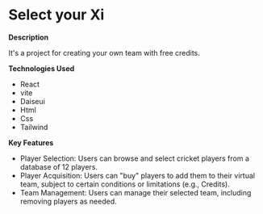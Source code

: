 #  Select your Xi



**Description**

It's a project for creating your own team with free credits. 

**Technologies Used**

* React
* vite
* Daiseui
* Html
* Css
* Tailwind

**Key Features**

* Player Selection: Users can browse and select cricket players from a database of 12 players.
* Player Acquisition: Users can "buy" players to add them to their virtual team, subject to certain conditions or limitations (e.g., Credits).
* Team Management: Users can manage their selected team, including removing players as needed.
